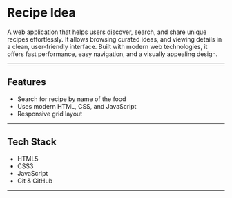 # Recipe Idea 

A web application that helps users discover, search, and share unique recipes effortlessly. It allows browsing curated ideas, and viewing details in a clean, user-friendly interface. Built with modern web technologies, it offers fast performance, easy navigation, and a visually appealing design.

---

## Features 
 
-  Search for recipe by name of the food
-  Uses modern HTML, CSS, and JavaScript
-  Responsive grid layout

---

##  Tech Stack

- HTML5
- CSS3 
- JavaScript 
- Git & GitHub

---
